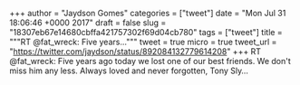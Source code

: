 
+++
author = "Jaydson Gomes"
categories = ["tweet"]
date = "Mon Jul 31 18:06:46 +0000 2017"
draft = false
slug = "18307eb67e14680cbffa421757302f69d04cb780"
tags = ["tweet"]
title = """RT @fat_wreck: Five years..."""
tweet = true
micro = true
tweet_url = "https://twitter.com/jaydson/status/892084132779614208"
+++
RT @fat_wreck: Five years ago today we lost one of our best friends. We don't miss him any less. Always loved and never forgotten, Tony Sly…
